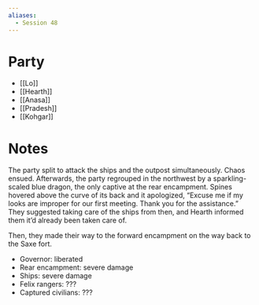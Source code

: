 ```yaml
---
aliases:
  - Session 48
---
```

# Party
- [[Lo]]
- [[Hearth]]
- [[Anasa]]
- [[Pradesh]]
- [[Kohgar]]
# Notes
The party split to attack the ships and the outpost simultaneously. Chaos ensued. Afterwards, the party regrouped in the northwest by a sparkling-scaled blue dragon, the only captive at the rear encampment. Spines hovered above the curve of its back and it apologized, “Excuse me if my looks are improper for our first meeting. Thank you for the assistance.” They suggested taking care of the ships from then, and Hearth informed them it’d already been taken care of.

Then, they made their way to the forward encampment on the way back to the Saxe fort.
- Governor: liberated
- Rear encampment: severe damage
- Ships: severe damage
- Felix rangers: ???
- Captured civilians: ???